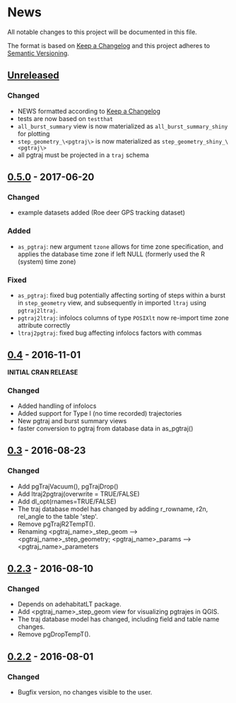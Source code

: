 # News

All notable changes to this project will be documented in this file.

The format is based on [Keep a Changelog](http://keepachangelog.com/en/1.0.0/)
and this project adheres to [Semantic Versioning](http://semver.org/spec/v2.0.0.html).

## [Unreleased]
### Changed
- NEWS formatted according to [Keep a Changelog](http://keepachangelog.com/en/1.0.0/)
- tests are now based on `testthat`
- `all_burst_summary` view is now materialized as `all_burst_summary_shiny` for plotting
- `step_geometry_\<pgtraj\>` is now materialized as `step_geometry_shiny_\<pgtraj\>`
- all pgtraj must be projected in a `traj` schema


## [0.5.0] - 2017-06-20
### Changed
- example datasets added (Roe deer GPS tracking dataset)

### Added
- `as_pgtraj`: new argument `tzone` allows for time zone specification, and 
applies the database time zone if left NULL (formerly used the R (system) time zone)

### Fixed
- `as_pgtraj`: fixed bug potentially affecting sorting of steps within 
a burst in `step_geometry` view, and subsequently in imported 
`ltraj` using `pgtraj2ltraj`.
- `pgtraj2ltraj`: infolocs columns of type `POSIXlt` now re-import time zone 
attribute correctly
- `ltraj2pgtraj`: fixed bug affecting infolocs factors with commas

## [0.4] - 2016-11-01
**INITIAL CRAN RELEASE**

### Changed
- Added handling of infolocs
- Added support for Type I (no time recorded) trajectories
- New pgtraj and burst summary views
- faster conversion to pgtraj from database data in as_pgtraj()

## [0.3] - 2016-08-23
### Changed
- Add pgTrajVacuum(), pgTrajDrop()
- Add ltraj2pgtraj(overwrite = TRUE/FALSE)
- Add dl_opt(rnames=TRUE/FALSE)
- The traj database model has changed by adding r_rowname, r2n, rel_angle to the table 'step'.
- Remove pgTrajR2TempT().
- Renaming <pgtraj_name>_step_geom –> <pgtraj_name>_step_geometry; <pgtraj_name>_params –> <pgtraj_name>_parameters

## [0.2.3] - 2016-08-10
### Changed

- Depends on adehabitatLT package.
- Add <pgtraj_name>_step_geom view for visualizing pgtrajes in QGIS.
- The traj database model has changed, including field and table name changes.
- Remove pgDropTempT().


## [0.2.2] - 2016-08-01
### Changed

- Bugfix version, no changes visible to the user.

[Unreleased]: https://github.com/mablab/rpostgisLT/tree/dev
[0.5.0]: https://github.com/mablab/rpostgisLT/releases/tag/v0.5.0
[0.4]: https://github.com/mablab/rpostgisLT/releases/tag/v0.4
[0.3]: https://github.com/mablab/rpostgisLT/releases/tag/0.3
[0.2.3]: https://github.com/mablab/rpostgisLT/releases/tag/0.2.3
[0.2.2]: https://github.com/mablab/rpostgisLT/releases/tag/0.2.2

